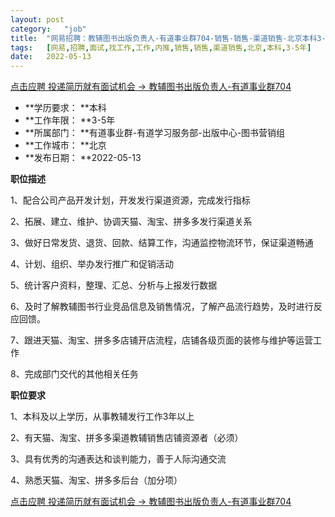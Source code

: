```yaml
---
layout:	post
category:	"job"
title:	"网易招聘：教辅图书出版负责人-有道事业群704-销售-销售-渠道销售-北京本科3-5年"
tags:	[网易,招聘,面试,找工作,工作,内推,销售,销售,渠道销售,北京,本科,3-5年]
date:	2022-05-13
---
```


[点击应聘 投递简历就有面试机会 ->  教辅图书出版负责人-有道事业群704](http://mobile.bole.netease.com/bole/boleDetail?id=34950&employeeId=346f03c3cda5f04c&key=all)



- **学历要求： **本科
- **工作年限： **3-5年
- **所属部门： **有道事业群-有道学习服务部-出版中心-图书营销组
- **工作城市： **北京
- **发布日期： **2022-05-13



**职位描述**

1、配合公司产品开发计划，开发发行渠道资源，完成发行指标

2、拓展、建立、维护、协调天猫、淘宝、拼多多发行渠道关系

3、做好日常发货、退货、回款、结算工作，沟通监控物流环节，保证渠道畅通

4、计划、组织、举办发行推广和促销活动

5、统计客户资料，整理、汇总、分析与上报发行数据

6、及时了解教辅图书行业竞品信息及销售情况，了解产品流行趋势，及时进行反应回馈。

7、跟进天猫、淘宝、拼多多店铺开店流程，店铺各级页面的装修与维护等运营工作

8、完成部门交代的其他相关任务



**职位要求**

1、本科及以上学历，从事教辅发行工作3年以上

2、有天猫、淘宝、拼多多渠道教辅销售店铺资源者（必须）

3、具有优秀的沟通表达和谈判能力，善于人际沟通交流

4、熟悉天猫、淘宝、拼多多后台（加分项）



[点击应聘 投递简历就有面试机会 ->  教辅图书出版负责人-有道事业群704](http://mobile.bole.netease.com/bole/boleDetail?id=34950&employeeId=346f03c3cda5f04c&key=all)